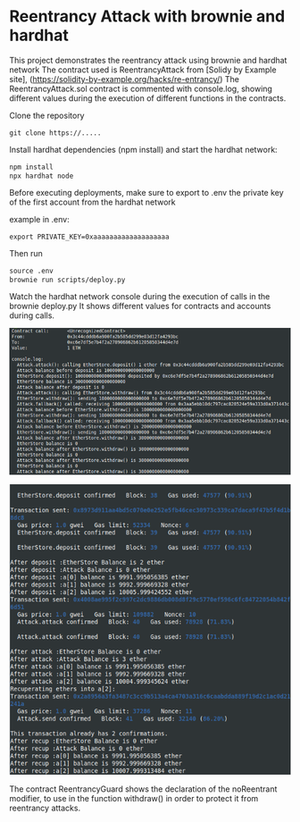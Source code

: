 # Reentrancy Attack with brownie and hardhat

This project demonstrates the reentrancy attack using brownie and hardhat network
The contract used is ReentrancyAttack from [Solidy by Example site], (https://solidity-by-example.org/hacks/re-entrancy/)
The ReentrancyAttack.sol contract is commented with console.log, showing different values during the execution of different functions in the contracts.

Clone the repository

```
git clone https://.....
```

Install hardhat dependencies (npm install) and start the hardhat network:

```
npm install
npx hardhat node
```

Before executing deployments, make sure to export to .env the private key of the first account from the hardhat network

example in .env:

```
export PRIVATE_KEY=0xaaaaaaaaaaaaaaaaaaa
```

Then run

```
source .env
brownie run scripts/deploy.py
```

Watch the hardhat network console during the execution of calls in the brownie deploy.py
It shows different values for contracts and accounts during calls.

![hardhat_console_log](hardhat_console_log.png)

![brownie_script_log](brownie_script_log.png)

The contract ReentrancyGuard shows the declaration of the noReentrant modifier, to use in the function withdraw() in order to protect it from reentrancy attacks.
